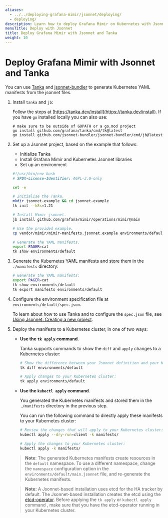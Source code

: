 ```yaml
---
aliases:
  - ../../deploying-grafana-mimir/jsonnet/deploying/
  - deploying/
description: Learn how to deploy Grafana Mimir on Kubernetes with Jsonnet and Tanka.
menuTitle: Deploy with Jsonnet
title: Deploy Grafana Mimir with Jsonnet and Tanka
weight: 10
---
```


# Deploy Grafana Mimir with Jsonnet and Tanka

You can use [Tanka](https://tanka.dev/) and [jsonnet-bundler](https://github.com/jsonnet-bundler/jsonnet-bundler) to generate Kubernetes YAML manifests from the jsonnet files.

1. Install `tanka` and `jb`:

   Follow the steps at [https://tanka.dev/install](https://tanka.dev/install). If you have `go` installed locally you can also use:

   ```console
   # make sure to be outside of GOPATH or a go.mod project
   go install github.com/grafana/tanka/cmd/tk@latest
   go install github.com/jsonnet-bundler/jsonnet-bundler/cmd/jb@latest
   ```

1. Set up a Jsonnet project, based on the example that follows:

   - Initialize Tanka
   - Install Grafana Mimir and Kubernetes Jsonnet libraries
   - Set up an environment

   <!-- prettier-ignore-start -->

   [embedmd]: # "../../../../../../operations/mimir/getting-started.sh"

   ```sh
   #!/usr/bin/env bash
   # SPDX-License-Identifier: AGPL-3.0-only

   set -e

   # Initialise the Tanka.
   mkdir jsonnet-example && cd jsonnet-example
   tk init --k8s=1.21

   # Install Mimir jsonnet.
   jb install github.com/grafana/mimir/operations/mimir@main

   # Use the provided example.
   cp vendor/mimir/mimir-manifests.jsonnet.example environments/default/main.jsonnet

   # Generate the YAML manifests.
   export PAGER=cat
   tk show environments/default
   ```

   <!-- prettier-ignore-end -->

1. Generate the Kubernetes YAML manifests and store them in the `./manifests` directory:

   <!-- prettier-ignore-start -->

   ```sh
   # Generate the YAML manifests:
   export PAGER=cat
   tk show environments/default
   tk export manifests environments/default
   ```

   <!-- prettier-ignore-end -->

1. Configure the environment specification file at `environments/default/spec.json`.

   To learn about how to use Tanka and to configure the `spec.json` file, see [Using Jsonnet: Creating a new project](https://tanka.dev/tutorial/jsonnet).

1. Deploy the manifests to a Kubernetes cluster, in one of two ways:

   - **Use the `tk apply` command**.

     Tanka supports commands to show the `diff` and `apply` changes to a Kubernetes cluster:

     ```sh
     # Show the difference between your Jsonnet definition and your Kubernetes cluster:
     tk diff environments/default

     # Apply changes to your Kubernetes cluster:
     tk apply environments/default
     ```

   - **Use the `kubectl apply` command**.

     You generated the Kubernetes manifests and stored them in the `./manifests` directory in the previous step.

     You can run the following command to directly apply these manifests to your Kubernetes cluster:

     ```sh
     # Review the changes that will apply to your Kubernetes cluster:
     kubectl apply --dry-run=client -k manifests/

     # Apply the changes to your Kubernetes cluster:
     kubectl apply -k manifests/
     ```

   > **Note**: The generated Kubernetes manifests create resources in the `default` namespace. To use a different namespace, change the `namespace` configuration option in the `environments/default/main.jsonnet` file, and re-generate the Kubernetes manifests.

   > **Note:** A Jsonnet-based installation uses etcd for the HA tracker by default. The Jsonnet-based installation creates the etcd using the [etcd-operator](https://github.com/coreos/etcd-operator). Before applying the `tk apply` or `kubectl apply` command , make sure that you have the etcd-operator running in your Kubernetes cluster.
